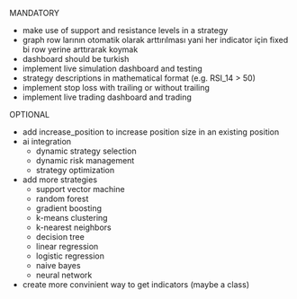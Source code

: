 MANDATORY
- make use of support and resistance levels in a strategy
- graph row larının otomatik olarak arttırılması yani her indicator için fixed bi row yerine arttırarak koymak
- dashboard should be turkish
- implement live simulation dashboard and testing
- strategy descriptions in mathematical format (e.g. RSI_14 > 50)
- implement stop loss with trailing or without trailing
- implement live trading dashboard and trading

OPTIONAL
- add increase_position to increase position size in an existing position
- ai integration
    - dynamic strategy selection
    - dynamic risk management
    - strategy optimization
- add more strategies
    - support vector machine
    - random forest
    - gradient boosting
    - k-means clustering
    - k-nearest neighbors
    - decision tree
    - linear regression
    - logistic regression
    - naive bayes
    - neural network
- create more convinient way to get indicators (maybe a class)
